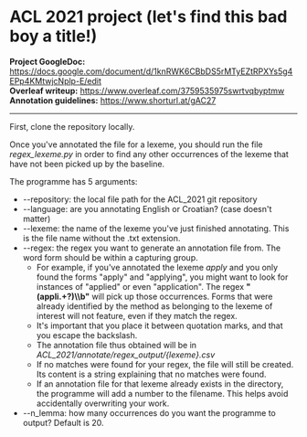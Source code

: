 # ACL 2021 project (let's find this bad boy a title!)

**Project GoogleDoc:** https://docs.google.com/document/d/1knRWK6CBbDS5rMTyEZtRPXYs5g4EPp4KMtwjcNplp-E/edit <br />
**Overleaf writeup:** https://www.overleaf.com/3759535975swrtvqbyptmw <br />
**Annotation guidelines:** https://www.shorturl.at/gAC27 <br />

----------------------------------------------------------------------------------------------------------------

First, clone the repository locally. 

Once you've annotated the file for a lexeme, you should run the file *regex_lexeme.py* in order to find any other occurrences of the lexeme that have not been picked up by the baseline. 

The programme has 5 arguments:
- --repository: the local file path for the ACL_2021 git repository
- --language: are you annotating English or Croatian? (case doesn't matter)
- --lexeme: the name of the lexeme you've just finished annotating. This is the file name without the .txt extension. 
- --regex: the regex you want to generate an annotation file from. The word form should be within a capturing group.
  -  For example, if you've annotated the lexeme *apply* and you only found the forms "apply" and "applying", you might want to look for instances of "applied" or even "application". The regex **"(appli.+?)\\\b"** will pick up those occurrences. Forms that were already identified by the method as belonging to the lexeme of interest will not feature, even if they match the regex.
    -  It's important that you place it between quotation marks, and that you escape the backslash.
  - The annotation file thus obtained will be in *ACL_2021/annotate/regex_output/{lexeme}.csv*
  - If no matches were found for your regex, the file will still be created. Its content is a string explaining that no matches were found.
  - If an annotation file for that lexeme already exists in the directory, the programme will add a number to the filename. This helps avoid accidentally overwriting your work.
- --n_lemma: how many occurrences do you want the programme to output? Default is 20.



